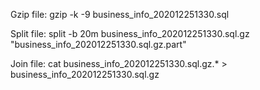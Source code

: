Gzip file:
gzip -k -9 business_info_202012251330.sql

Split file:
split -b 20m business_info_202012251330.sql.gz "business_info_202012251330.sql.gz.part"

Join file:
cat business_info_202012251330.sql.gz.\* > business_info_202012251330.sql.gz
